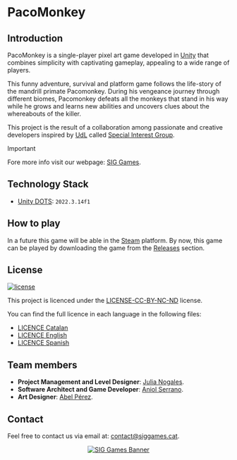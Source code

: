 # PacoMonkey

## Introduction

PacoMonkey is a single-player pixel art game developed in [Unity](https://unity.com/products/unity-engine) that combines
simplicity with captivating gameplay, appealing to a wide range of players.

This funny adventure, survival and platform game follows the life-story of the mandrill primate Pacomonkey. During his vengeance journey through different biomes,
Pacomonkey defeats all the monkeys that stand in his way while he grows and learns new abilities and uncovers clues about the whereabouts of the killer.

This project is the result of a collaboration among passionate and creative developers inspired by [UdL](https://www.udl.cat/ca/en/) called [Special Interest Group](https://github.com/orgs/SIGGgames/teams/siggames-team).

> [!IMPORTANT]
> Fore more info visit our webpage: [SIG Games](https://siggames-official.vercel.app).

## Technology Stack

- [Unity DOTS](https://unity.com/products/unity-engine): `2022.3.14f1`

## How to play

In a future this game will be able in the [Steam](https://store.steampowered.com/) platform. By now, this game can be played by downloading the game from the [Releases](https://github.com/SIGGames/PacoMonkey/releases) section.

## License

[![license](https://img.shields.io/badge/License-CC--BY--NC--ND--4.0-green)](https://creativecommons.org/licenses/by-nc-nd/4.0/)

This project is licenced under the [LICENSE-CC-BY-NC-ND](https://creativecommons.org/licenses/by-nc-nd/4.0/) license.

You can find the full licence in each language in the following files:

- [LICENCE Catalan](LICENSE_CA.md)
- [LICENCE English](LICENSE.md)
- [LICENCE Spanish](LICENSE_ES.md)

## Team members

- **Project Management and Level Designer**: [Julia Nogales](https://github.com/julianogales).
- **Software Architect and Game Developer**: [Aniol Serrano](https://github.com/Aniol0012).
- **Art Designer**: [Abel Pérez](https://github.com/Abelitux).

## Contact

Feel free to contact us via email at: [contact@siggames.cat](mailto:contact@siggames.cat).

<p align="center">
  <a href="http://www.siggames.cat/" target="_blank">
    <img src="https://github.com/user-attachments/assets/883d0530-8003-4c77-97ae-beb1e7f75f4a" alt="SIG Games Banner" />
  </a>
</p>